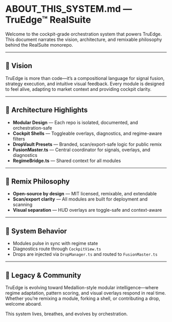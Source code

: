# ABOUT_THIS_SYSTEM.md — TruEdge™ RealSuite

Welcome to the cockpit-grade orchestration system that powers TruEdge. This document narrates the vision, architecture, and remixable philosophy behind the RealSuite monorepo.

---

## 🧭 Vision

TruEdge is more than code—it’s a compositional language for signal fusion, strategy execution, and intuitive visual feedback. Every module is designed to feel alive, adapting to market context and providing cockpit clarity.

---

## 🧩 Architecture Highlights

- **Modular Design** — Each repo is isolated, documented, and orchestration-safe
- **Cockpit Shells** — Toggleable overlays, diagnostics, and regime-aware filters
- **DropVault Presets** — Branded, scan/export-safe logic for public remix
- **FusionMaster.ts** — Central coordinator for signals, overlays, and diagnostics
- **RegimeBridge.ts** — Shared context for all modules

---

## 🔗 Remix Philosophy

- **Open-source by design** — MIT licensed, remixable, and extendable
- **Scan/export clarity** — All modules are built for deployment and scanning
- **Visual separation** — HUD overlays are toggle-safe and context-aware

---

## 🧠 System Behavior

- Modules pulse in sync with regime state
- Diagnostics route through `CockpitView.ts`
- Drops are injected via `DropManager.ts` and routed to `FusionMaster.ts`

---

## 🧬 Legacy & Community

TruEdge is evolving toward Medallion-style modular intelligence—where regime adaptation, pattern scoring, and visual overlays respond in real time. Whether you’re remixing a module, forking a shell, or contributing a drop, welcome aboard.

This system lives, breathes, and evolves by orchestration.
